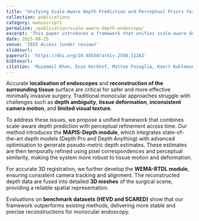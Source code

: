 ```yaml
---
title: "Unifying Scale-Aware Depth Prediction and Perceptual Priors for Monocular Endoscope Pose Estimation and Tissue Reconstruction"
collection: publications
category: manuscripts
permalink: /publication/scale-aware-depth-endoscope/
excerpt: 'This paper introduces a framework that unifies scale-aware depth prediction with perceptual similarity priors for monocular endoscope pose estimation and tissue reconstruction.'
date: 2025-08-25
venue: 'IEEE Access (under review)'
slidesurl: 
paperurl: 'https://doi.org/10.48550/arXiv.2508.11282'
bibtexurl: 
citation: 'Muzammil Khan, Enzo Kerkhof, Matteo Fusaglia, Koert Kuhlmann, Theo Ruers, and Françoise J. Siepel. _Unifying Scale-Aware Depth Prediction and Perceptual Priors for Monocular Endoscope Pose Estimation and Tissue Reconstruction_. IEEE Access (under review), 2025.'
---
```


Accurate **localisation of endoscopes** and **reconstruction of the surrounding tissue** surface are critical for safer and more effective minimally invasive surgery. Traditional monocular approaches struggle with challenges such as **depth ambiguity**, **tissue deformation**, **inconsistent camera motion**, and **limited visual texture**.

To address these issues, we propose a unified framework that combines scale-aware depth prediction with perceptual refinement across time. Our method introduces the **MAPIS-Depth module**, which integrates state-of-the-art depth models (Depth Pro and Depth Anything) with advanced optimisation to generate pseudo-metric depth estimates. These estimates are then temporally refined using pixel correspondences and perceptual similarity, making the system more robust to tissue motion and deformation.

For accurate 3D registration, we further develop the **WEMA-RTDL module**, ensuring consistent camera tracking and alignment. The reconstructed depth data are fused into detailed **3D meshes** of the surgical scene, providing a reliable spatial representation.

Evaluations on **benchmark datasets (HEVD and SCARED)** show that our framework outperforms existing methods, delivering more stable and precise reconstructions for monocular endoscopy.
